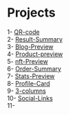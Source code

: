 # Projects

<!-- 0- <a href="" target="_blank"></a> -->
1- <a href="https://alyssondemari.github.io/FrontEnd-Mentor/1-qr-code-component-main/index.html" target="_blank">QR-code</a> <br>
2- <a href=https://alyssondemari.github.io/FrontEnd-Mentor/results-summary-component-main/index.html target="_blank">Result-Summary</a>  <br>
3- <a href=https://alyssondemari.github.io/FrontEnd-Mentor/blog-preview-card-main/index.html target="_blank">Blog-Preview</a> <br>
4- <a href=https://alyssondemari.github.io/FrontEnd-Mentor/product-preview-card-component-main/index.html target="_blank">Product-preview</a> <br>
5- <a href="https://alyssondemari.github.io/FrontEnd-Mentor/nft-preview-card-component-main/index.html" target="_blank">nft-Preview</a> <br>
6- <a href="https://alyssondemari.github.io/FrontEnd-Mentor/order-summary-component-main/index.html" target="_blank">Order-Summary</a> <br>
7- <a href="https://alyssondemari.github.io/FrontEnd-Mentor/stats-preview-card-component-main" target="_blank">Stats-Preview</a> <br>
8- <a href="https://alyssondemari.github.io/FrontEnd-Mentor/profile-card-component-main/index.html" target="_blank">Profile-Card</a> <br>
9- <a href="https://alyssondemari.github.io/FrontEnd-Mentor/column-preview-card-component-main/" target="_blank">3-columns</a> <br>
10- <a href="https://alyssondemari.github.io/FrontEnd-Mentor/social-links-profile-main//index.html" target="_blank">Social-Links</a> <br> 
11- <a href="https://alyssondemari.github.io/FrontEnd-Mentor/11-single-price-grid-component-master/index.html" target="_blank"></a> <br>


